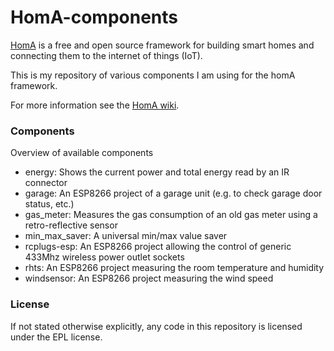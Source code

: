 # HomA-components
[HomA](https://github.com/binarybucks/homA) is a free and open source framework for building smart homes and connecting them to the internet of things (IoT). 

This is my repository of various components I am using for the homA framework.

For more information see the [HomA wiki](https://github.com/binarybucks/homA/wiki).

### Components
Overview of available components
- energy: Shows the current power and total energy read by an IR connector
- garage: An ESP8266 project of a garage unit (e.g. to check garage door status, etc.)
- gas_meter: Measures the gas consumption of an old gas meter using a retro-reflective sensor
- min_max_saver: A universal min/max value saver
- rcplugs-esp: An ESP8266 project allowing the control of generic 433Mhz wireless power outlet sockets
- rhts: An ESP8266 project measuring the room temperature and humidity
- windsensor: An ESP8266 project measuring the wind speed

### License
If not stated otherwise explicitly, any code in this repository is licensed under the EPL license.
